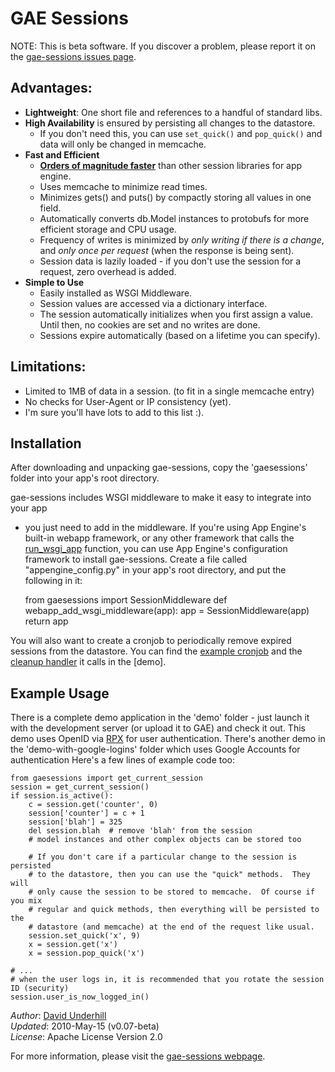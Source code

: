 GAE Sessions
=

NOTE: This is beta software.  If you discover a problem, please report it on the
[gae-sessions issues page](http://github.com/dound/gae-sessions/issues).


Advantages:
-
 * __Lightweight__: One short file and references to a handful of standard libs.
 * __High Availability__ is ensured by persisting all changes to the datastore.
     - If you don't need this, you can use <code>set\_quick()</code> and
       <code>pop\_quick()</code> and data will only be changed in memcache.
 * __Fast and Efficient__
     - [__Orders of magnitude
       faster__](http://wiki.github.com/dound/gae-sessions/comparison-with-alternative-libraries)
       than other session libraries for app engine.
     - Uses memcache to minimize read times.
     - Minimizes gets() and puts() by compactly storing all values in one field.
     - Automatically converts db.Model instances to protobufs for more
       efficient storage and CPU usage.
     - Frequency of writes is minimized by *only writing if there is a change*,
       and *only once per request* (when the response is being sent).
     - Session data is lazily loaded - if you don't use the session for a
       request, zero overhead is added.
 * __Simple to Use__
     - Easily installed as WSGI Middleware.
     - Session values are accessed via a dictionary interface.
     - The session automatically initializes when you first assign a value.
       Until then, no cookies are set and no writes are done.
     - Sessions expire automatically (based on a lifetime you can specify).


Limitations:
-
  * Limited to 1MB of data in a session.  (to fit in a single memcache entry)
  * No checks for User-Agent or IP consistency (yet).
  * I'm sure you'll have lots to add to this list :).


Installation
-

After downloading and unpacking gae-sessions, copy the 'gaesessions' folder into
your app's root directory.

gae-sessions includes WSGI middleware to make it easy to integrate into your app
- you just need to add in the middleware.  If you're using App Engine's built-in
webapp framework, or any other framework that calls the
[run_wsgi_app](http://code.google.com/appengine/docs/python/tools/webapp/utilmodule.html)
function, you can use App Engine's configuration framework to install
gae-sessions.  Create a file called "appengine_config.py" in your app's root
directory, and put the following in it:

    from gaesessions import SessionMiddleware
    def webapp_add_wsgi_middleware(app):
        app = SessionMiddleware(app)
        return app

You will also want to create a cronjob to periodically remove expired sessions
from the datastore.  You can find the [example
cronjob](http://github.com/dound/gae-sessions/tree/master/demo/cron.yaml) and
the [cleanup handler](http://github.com/dound/gae-sessions/tree/master/demo/cleanup_sessions.py)
it calls in the [demo].


Example Usage
-

There is a complete demo application in the 'demo' folder - just launch it with
the development server (or upload it to GAE) and check it out.  This demo uses
OpenID via [RPX](http://www.rpxnow.com) for user authentication.  There's
another demo in the 'demo-with-google-logins' folder which uses Google Accounts
for authentication Here's a few lines of example code too:

    from gaesessions import get_current_session
    session = get_current_session()
    if session.is_active():
        c = session.get('counter', 0)
        session['counter'] = c + 1
        session['blah'] = 325
        del session.blah  # remove 'blah' from the session
        # model instances and other complex objects can be stored too

        # If you don't care if a particular change to the session is persisted
        # to the datastore, then you can use the "quick" methods.  They will
        # only cause the session to be stored to memcache.  Of course if you mix
        # regular and quick methods, then everything will be persisted to the
        # datastore (and memcache) at the end of the request like usual.
        session.set_quick('x', 9)
        x = session.get('x')
        x = session.pop_quick('x')

    # ...
    # when the user logs in, it is recommended that you rotate the session ID (security)
    session.user_is_now_logged_in()


_Author_: [David Underhill](http://www.dound.com)  
_Updated_: 2010-May-15 (v0.07-beta)  
_License_: Apache License Version 2.0

For more information, please visit the [gae-sessions webpage](http://github.com/dound/gae-sessions/).
